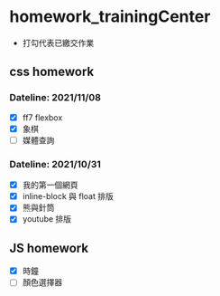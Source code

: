 # homework_trainingCenter

- 打勾代表已繳交作業

## css homework

### Dateline: 2021/11/08

- [x] ff7 flexbox
- [x] 象棋
- [ ] 媒體查詢

### Dateline: 2021/10/31

- [x] 我的第一個網頁
- [x] inline-block 與 float 排版
- [x] 熊與針筒
- [x] youtube 排版

## JS homework

- [x] 時鐘
- [ ] 顏色選擇器
